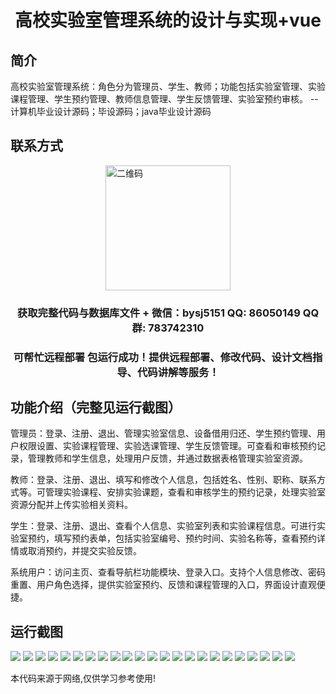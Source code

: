 <p><h1 align="center">高校实验室管理系统的设计与实现+vue</h1></p>

## 简介
高校实验室管理系统：角色分为管理员、学生、教师；功能包括实验室管理、实验课程管理、学生预约管理、教师信息管理、学生反馈管理、实验室预约审核。    --计算机毕业设计源码；毕设源码；java毕业设计源码


## 联系方式
<img src="https://bs-1329754181.cos.ap-shanghai.myqcloud.com/wx.jpg" alt="二维码" style="display: block; margin: 0 auto;" width="200px">
<p><h3 align="center">获取完整代码与数据库文件 + 微信：bysj5151 QQ: 86050149 QQ群: 783742310</h3></p>
<p><h3 align="center">可帮忙远程部署 包运行成功！提供远程部署、修改代码、设计文档指导、代码讲解等服务！</h3></p>

## 功能介绍（完整见运行截图）
管理员：登录、注册、退出、管理实验室信息、设备借用归还、学生预约管理、用户权限设置、实验课程管理、实验选课管理、学生反馈管理。可查看和审核预约记录，管理教师和学生信息，处理用户反馈，并通过数据表格管理实验室资源。

教师：登录、注册、退出、填写和修改个人信息，包括姓名、性别、职称、联系方式等。可管理实验课程、安排实验课题，查看和审核学生的预约记录，处理实验室资源分配并上传实验相关资料。

学生：登录、注册、退出、查看个人信息、实验室列表和实验课程信息。可进行实验室预约，填写预约表单，包括实验室编号、预约时间、实验名称等，查看预约详情或取消预约，并提交实验反馈。

系统用户：访问主页、查看导航栏功能模块、登录入口。支持个人信息修改、密码重置、用户角色选择，提供实验室预约、反馈和课程管理的入口，界面设计直观便捷。


## 运行截图
![](https://bs-1329754181.cos.ap-shanghai.myqcloud.com/ssm/CollegeLaboratoryManagementSystem/img/001.jpg)
![](https://bs-1329754181.cos.ap-shanghai.myqcloud.com/ssm/CollegeLaboratoryManagementSystem/img/002.jpg)
![](https://bs-1329754181.cos.ap-shanghai.myqcloud.com/ssm/CollegeLaboratoryManagementSystem/img/003.jpg)
![](https://bs-1329754181.cos.ap-shanghai.myqcloud.com/ssm/CollegeLaboratoryManagementSystem/img/004.jpg)
![](https://bs-1329754181.cos.ap-shanghai.myqcloud.com/ssm/CollegeLaboratoryManagementSystem/img/005.jpg)
![](https://bs-1329754181.cos.ap-shanghai.myqcloud.com/ssm/CollegeLaboratoryManagementSystem/img/006.jpg)
![](https://bs-1329754181.cos.ap-shanghai.myqcloud.com/ssm/CollegeLaboratoryManagementSystem/img/007.jpg)
![](https://bs-1329754181.cos.ap-shanghai.myqcloud.com/ssm/CollegeLaboratoryManagementSystem/img/008.jpg)
![](https://bs-1329754181.cos.ap-shanghai.myqcloud.com/ssm/CollegeLaboratoryManagementSystem/img/009.jpg)
![](https://bs-1329754181.cos.ap-shanghai.myqcloud.com/ssm/CollegeLaboratoryManagementSystem/img/010.jpg)
![](https://bs-1329754181.cos.ap-shanghai.myqcloud.com/ssm/CollegeLaboratoryManagementSystem/img/011.jpg)
![](https://bs-1329754181.cos.ap-shanghai.myqcloud.com/ssm/CollegeLaboratoryManagementSystem/img/012.jpg)
![](https://bs-1329754181.cos.ap-shanghai.myqcloud.com/ssm/CollegeLaboratoryManagementSystem/img/013.jpg)
![](https://bs-1329754181.cos.ap-shanghai.myqcloud.com/ssm/CollegeLaboratoryManagementSystem/img/014.jpg)
![](https://bs-1329754181.cos.ap-shanghai.myqcloud.com/ssm/CollegeLaboratoryManagementSystem/img/015.jpg)
![](https://bs-1329754181.cos.ap-shanghai.myqcloud.com/ssm/CollegeLaboratoryManagementSystem/img/016.jpg)
![](https://bs-1329754181.cos.ap-shanghai.myqcloud.com/ssm/CollegeLaboratoryManagementSystem/img/017.jpg)
![](https://bs-1329754181.cos.ap-shanghai.myqcloud.com/ssm/CollegeLaboratoryManagementSystem/img/018.jpg)
![](https://bs-1329754181.cos.ap-shanghai.myqcloud.com/ssm/CollegeLaboratoryManagementSystem/img/019.jpg)
![](https://bs-1329754181.cos.ap-shanghai.myqcloud.com/ssm/CollegeLaboratoryManagementSystem/img/020.jpg)
![](https://bs-1329754181.cos.ap-shanghai.myqcloud.com/ssm/CollegeLaboratoryManagementSystem/img/021.jpg)
![](https://bs-1329754181.cos.ap-shanghai.myqcloud.com/ssm/CollegeLaboratoryManagementSystem/img/022.jpg)
![](https://bs-1329754181.cos.ap-shanghai.myqcloud.com/ssm/CollegeLaboratoryManagementSystem/img/023.jpg)

<p>本代码来源于网络,仅供学习参考使用!</p>
